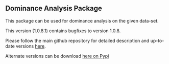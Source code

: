 ## Dominance Analysis Package

This package can be used for dominance analysis on the given data-set.

This version (1.0.8.1) contains bugfixes to version 1.0.8.

Please follow the main github repository for detailed description and up-to-date versions [here](https://github.com/dominance-analysis/dominance-analysis).

Alternate versions can be download [here on Pypi](https://pypi.org/project/dominance-analysis/#history)